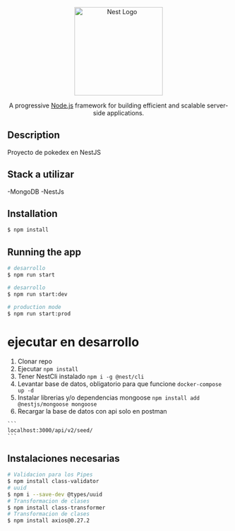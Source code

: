 <p align="center">
  <a href="http://nestjs.com/" target="blank"><img src="https://nestjs.com/img/logo-small.svg" width="200" alt="Nest Logo" /></a>
</p>

[circleci-image]: https://img.shields.io/circleci/build/github/nestjs/nest/master?token=abc123def456
[circleci-url]: https://circleci.com/gh/nestjs/nest

  <p align="center">A progressive <a href="http://nodejs.org" target="_blank">Node.js</a> framework for building efficient and scalable server-side applications.</p>
    <p align="center">


## Description

Proyecto de pokedex en NestJS

## Stack a utilizar
  -MongoDB
  -NestJs

## Installation

```bash
$ npm install
```

## Running the app

```bash
# desarrollo
$ npm run start

# desarrollo
$ npm run start:dev

# production mode
$ npm run start:prod
```



# ejecutar en desarrollo
  1. Clonar repo
  2. Ejecutar
    ```
    npm install
    ```
  3. Tener NestCli instalado
    ```
    npm i -g @nest/cli
    ```
  4. Levantar base de datos, obligatorio para que funcione
    ```
    docker-compose up -d
    ```
  5. Instalar librerias y/o dependencias mongoose
    ```
    npm install add @nestjs/mongoose mongoose
    ```
  6. Recargar la base de datos con api solo en postman

    ```
    localhost:3000/api/v2/seed/
    ```


## Instalaciones necesarias

```bash
# Validacion para los Pipes
$ npm install class-validator
# uuid
$ npm i --save-dev @types/uuid
# Transformacion de clases
$ npm install class-transformer
# Transformacion de clases
$ npm install axios@0.27.2
```


